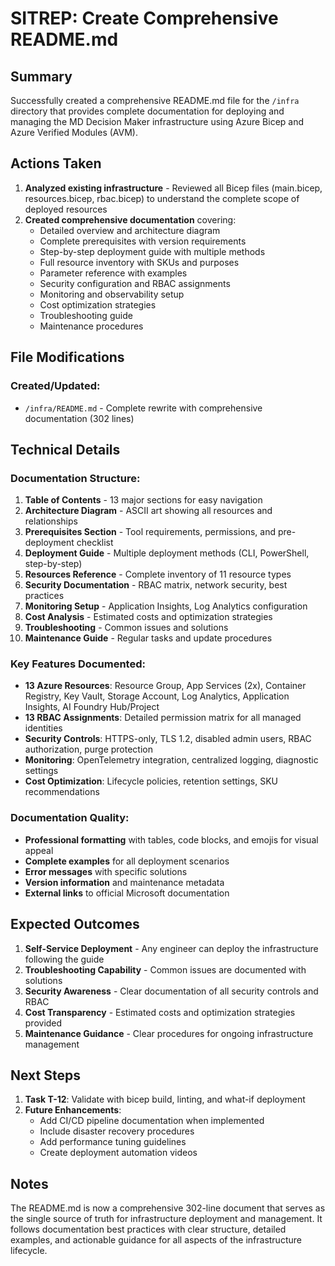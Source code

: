# SITREP: Create Comprehensive README.md

## Summary

Successfully created a comprehensive README.md file for the `/infra` directory that provides complete documentation for deploying and managing the MD Decision Maker infrastructure using Azure Bicep and Azure Verified Modules (AVM).

## Actions Taken

1. **Analyzed existing infrastructure** - Reviewed all Bicep files (main.bicep, resources.bicep, rbac.bicep) to understand the complete scope of deployed resources
2. **Created comprehensive documentation** covering:
   - Detailed overview and architecture diagram
   - Complete prerequisites with version requirements
   - Step-by-step deployment guide with multiple methods
   - Full resource inventory with SKUs and purposes
   - Parameter reference with examples
   - Security configuration and RBAC assignments
   - Monitoring and observability setup
   - Cost optimization strategies
   - Troubleshooting guide
   - Maintenance procedures

## File Modifications

### Created/Updated:
- `/infra/README.md` - Complete rewrite with comprehensive documentation (302 lines)

## Technical Details

### Documentation Structure:
1. **Table of Contents** - 13 major sections for easy navigation
2. **Architecture Diagram** - ASCII art showing all resources and relationships
3. **Prerequisites Section** - Tool requirements, permissions, and pre-deployment checklist
4. **Deployment Guide** - Multiple deployment methods (CLI, PowerShell, step-by-step)
5. **Resources Reference** - Complete inventory of 11 resource types
6. **Security Documentation** - RBAC matrix, network security, best practices
7. **Monitoring Setup** - Application Insights, Log Analytics configuration
8. **Cost Analysis** - Estimated costs and optimization strategies
9. **Troubleshooting** - Common issues and solutions
10. **Maintenance Guide** - Regular tasks and update procedures

### Key Features Documented:
- **13 Azure Resources**: Resource Group, App Services (2x), Container Registry, Key Vault, Storage Account, Log Analytics, Application Insights, AI Foundry Hub/Project
- **13 RBAC Assignments**: Detailed permission matrix for all managed identities
- **Security Controls**: HTTPS-only, TLS 1.2, disabled admin users, RBAC authorization, purge protection
- **Monitoring**: OpenTelemetry integration, centralized logging, diagnostic settings
- **Cost Optimization**: Lifecycle policies, retention settings, SKU recommendations

### Documentation Quality:
- **Professional formatting** with tables, code blocks, and emojis for visual appeal
- **Complete examples** for all deployment scenarios
- **Error messages** with specific solutions
- **Version information** and maintenance metadata
- **External links** to official Microsoft documentation

## Expected Outcomes

1. **Self-Service Deployment** - Any engineer can deploy the infrastructure following the guide
2. **Troubleshooting Capability** - Common issues are documented with solutions
3. **Security Awareness** - Clear documentation of all security controls and RBAC
4. **Cost Transparency** - Estimated costs and optimization strategies provided
5. **Maintenance Guidance** - Clear procedures for ongoing infrastructure management

## Next Steps

1. **Task T-12**: Validate with bicep build, linting, and what-if deployment
2. **Future Enhancements**:
   - Add CI/CD pipeline documentation when implemented
   - Include disaster recovery procedures
   - Add performance tuning guidelines
   - Create deployment automation videos

## Notes

The README.md is now a comprehensive 302-line document that serves as the single source of truth for infrastructure deployment and management. It follows documentation best practices with clear structure, detailed examples, and actionable guidance for all aspects of the infrastructure lifecycle.
